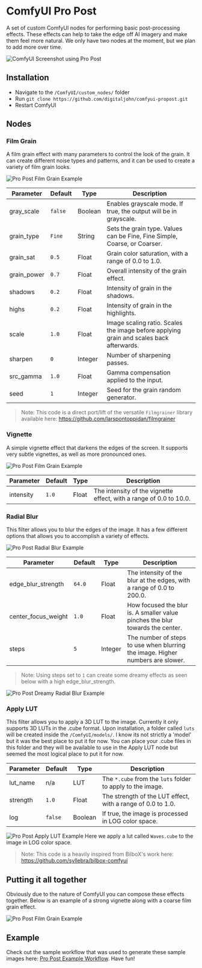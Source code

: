 # ComfyUI Pro Post

A set of custom ComfyUI nodes for performing basic post-processing effects. These effects can help to take the edge off AI imagery and make them feel more natural. We only have two nodes at the moment, but we plan to add more over time.

![ComfyUI Screenshot using Pro Post](./examples/propost.jpg)

## Installation

- Navigate to the `/ComfyUI/custom_nodes/` folder
- Run `git clone https://github.com/digitaljohn/comfyui-propost.git`
- Restart ComfyUI

## Nodes

### Film Grain

A film grain effect with many parameters to control the look of the grain. It can create different noise types and patterns, and it can be used to create a variety of film grain looks.

![Pro Post Film Grain Example](./examples/propost-filmgrain.jpg)

| Parameter   | Default   | Type    | Description                                                                             |
|-------------|-----------|---------|-----------------------------------------------------------------------------------------|
| gray_scale  | `false`   | Boolean | Enables grayscale mode. If true, the output will be in grayscale.                       |
| grain_type  | `Fine`    | String  | Sets the grain type. Values can be Fine, Fine Simple, Coarse, or Coarser.               |
| grain_sat   | `0.5`     | Float   | Grain color saturation, with a range of 0.0 to 1.0.                                     |
| grain_power | `0.7`     | Float   | Overall intensity of the grain effect.                                                  |
| shadows     | `0.2`     | Float   | Intensity of grain in the shadows.                                                      |
| highs       | `0.2`     | Float   | Intensity of grain in the highlights.                                                   |
| scale       | `1.0`     | Float   | Image scaling ratio. Scales the image before applying grain and scales back afterwards. |
| sharpen     | `0`       | Integer | Number of sharpening passes.                                                            |
| src_gamma   | `1.0`     | Float   | Gamma compensation applied to the input.                                                |
| seed        | `1`       | Integer | Seed for the grain random generator.                                                    |

> Note: This code is a direct port/lift of the versatile `Filmgrainer` library available here: https://github.com/larspontoppidan/filmgrainer


### Vignette

A simple vignette effect that darkens the edges of the screen. It supports very subtle vignettes, as well as more pronounced ones.

![Pro Post Film Grain Example](./examples/propost-vignette.jpg)

| Parameter   | Default   | Type    | Description                                                        |
|-------------|-----------|---------|--------------------------------------------------------------------|
| intensity   | `1.0`     | Float   | The intensity of the vignette effect, with a range of 0.0 to 10.0. |


### Radial Blur

This filter allows you to blur the edges of the image. It has a few different options that allows you to accomplish a variety of effects.

![Pro Post Radial Blur Example](./examples/propost-radialblur.jpg)


| Parameter            | Default   | Type    | Description                                                                   |
|----------------------|-----------|---------|-------------------------------------------------------------------------------|
| edge_blur_strength   | `64.0`    | Float   | The intensity of the blur at the edges, with a range of 0.0 to 200.0.         |
| center_focus_weight  | `1.0`     | Float   | How focused the blur is. A smaller value pinches the blur towards the center. |
| steps                | `5`       | Integer | The number of steps to use when blurring the image. Higher numbers are slower.|

> Note: Using steps set to `1` can create some dreamy effects as seen below with a high edge_blur_strength.

![Pro Post Dreamy Radial Blur Example](./examples/propost-radialblur-dreamy.jpg)

### Apply LUT

This filter allows you to apply a 3D LUT to the image. Currently it only supports 3D LUTs in the .cube format. Upon installation, a folder called `luts` will be created inside the `/ComfyUI/models/`. I know its not strictly a 'model' but it was the best place to put it for now. You can place your .cube files in this folder and they will be available to use in the Apply LUT node but seemed the most logical place to put it for now.

| Parameter  | Default | Type    | Description                                                   |
|------------|---------|---------|---------------------------------------------------------------|
| lut_name   | n/a     | LUT     | The `*.cube` from the `luts` folder to apply to the image.    |
| strength   | `1.0`   | Float   | The strength of the LUT effect, with a range of 0.0 to 1.0.   |
| log        | `false` | Boolean | If true, the image is processed in LOG color space.           |


![Pro Post Apply LUT Example](./examples/propost-lut.jpg)
Here we apply a lut called `Waves.cube` to the image in LOG color space.

> Note: This code is a heavily inspired from BilboX's work here: https://github.com/syllebra/bilbox-comfyui


## Putting it all together

Obviously due to the nature of ComfyUI you can compose these effects together. Below is an example of a strong vignette along with a coarse film grain effect.

![Pro Post Film Grain Example](./examples/propost-compound.jpg)

## Example

Check out the sample workflow that was used to generate these sample images here: [Pro Post Example Workflow](./examples/propost.json). Have fun!

